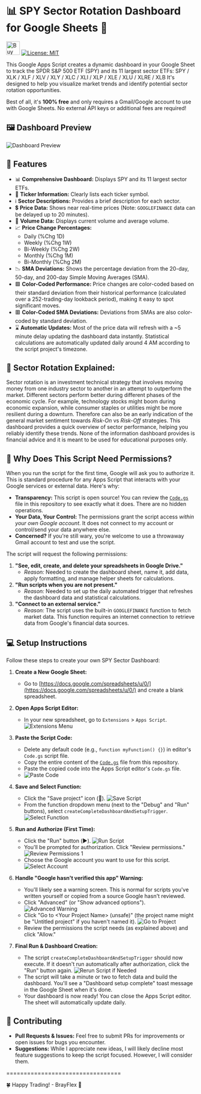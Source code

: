 # 📊 SPY Sector Rotation Dashboard for Google Sheets 🚀

<a href='https://ko-fi.com/U7U41CZ5QZ' target='_blank'><img height='36' style='border:0px;height:36px;' src='https://storage.ko-fi.com/cdn/kofi2.png?v=6' border='0' alt='Buy Me a Coffee at ko-fi.com' /></a> [![License: MIT](https://img.shields.io/badge/License-MIT-yellow.svg)](https://opensource.org/licenses/MIT)


This Google Apps Script creates a dynamic dashboard in your Google Sheet to track the SPDR S&P 500 ETF (SPY) and its 11 largest sector ETFs:
SPY / XLK / XLF / XLV / XLY / XLC / XLI / XLP / XLE / XLU / XLRE / XLB
It's designed to help you visualize market trends and identify potential sector rotation opportunities.

Best of all, it's **100% free** and only requires a Gmail/Google account to use with Google Sheets. No external API keys or additional fees are required!

## 🖼️ Dashboard Preview

![Dashboard Preview](images/dashboard.png)

## 🫴 Features

*   📊 **Comprehensive Dashboard:** Displays SPY and its 11 largest sector ETFs.
*   🏦 **Ticker Information:** Clearly lists each ticker symbol.
*   ℹ️ **Sector Descriptions:** Provides a brief description for each sector.
*   💲 **Price Data:** Shows near real-time prices (Note: `GOOGLEFINANCE` data can be delayed up to 20 minutes).
*   📒 **Volume Data:** Displays current volume and average volume.
*   📈 **Price Change Percentages:**
    *   Daily (%Chg 1D)
    *   Weekly (%Chg 1W)
    *   Bi-Weekly (%Chg 2W)
    *   Monthly (%Chg 1M)
    *   Bi-Monthly (%Chg 2M)
*   📉 **SMA Deviations:** Shows the percentage deviation from the 20-day, 50-day, and 200-day Simple Moving Averages (SMA).
*   🟩 **Color-Coded Performance:** Price changes are color-coded based on their standard deviation from their historical performance (calculated over a 252-trading-day lookback period), making it easy to spot significant moves.
*   🟥 **Color-Coded SMA Deviations:** Deviations from SMAs are also color-coded by standard deviation.
*   ⌛ **Automatic Updates:** Most of the price data will refresh with a ~5 minute delay updating the dashboard data instantly. Statistical calculations are automatically updated daily around 4 AM according to the script project's timezone.

## 🤔 Sector Rotation Explained:
Sector rotation is an investment technical strategy that involves moving money from one industry sector to another in an attempt to outperform the market. Different sectors perform better during different phases of the economic cycle. For example, technology stocks might boom during economic expansion, while consumer staples or utilities might be more resilient during a downturn. Therefore can also be an early indication of the general market sentiment towards *Risk-On* vs *Risk-Off* strategies. This dashboard provides a quick overview of sector performance, helping you reliably identify these trends. None of the information dashboard provides is financial advice and it is meant to be used for educational purposes only.

## 🔐 Why Does This Script Need Permissions?

When you run the script for the first time, Google will ask you to authorize it. This is standard procedure for any Apps Script that interacts with your Google services or external data. Here's why:

*   **Transparency:** This script is open source! You can review the [`Code.gs`](Code.gs) file in this repository to see exactly what it does. There are no hidden operations.
*   **Your Data, Your Control:** The permissions grant the script access *within your own Google account*. It does not connect to my account or control/send your data anywhere else.
*   **Concerned?** If you're still wary, you're welcome to use a throwaway Gmail account to test and use the script.

The script will request the following permissions:
1.  **"See, edit, create, and delete your spreadsheets in Google Drive."**
    *   *Reason:* Needed to create the dashboard sheet, name it, add data, apply formatting, and manage helper sheets for calculations.
2.  **"Run scripts when you are not present."**
    *   *Reason:* Needed to set up the daily automated trigger that refreshes the dashboard data and statistical calculations.
3.  **"Connect to an external service."**
    *   *Reason:* The script uses the built-in `GOOGLEFINANCE` function to fetch market data. This function requires an internet connection to retrieve data from Google's financial data sources.

## 💻 Setup Instructions

Follow these steps to create your own SPY Sector Dashboard:

1.  **Create a New Google Sheet:**
    *   Go to [https://docs.google.com/spreadsheets/u/0/](https://docs.google.com/spreadsheets/u/0/) and create a blank spreadsheet.

2.  **Open Apps Script Editor:**
    *   In your new spreadsheet, go to `Extensions` > `Apps Script`.
    ![Extensions Menu](images/extensions.png)

3.  **Paste the Script Code:**
    *   Delete any default code (e.g., `function myFunction() {}`) in editor's `Code.gs` script file.
    *   Copy the entire content of the [`Code.gs`](Code.gs) file from this repository.
    *   Paste the copied code into the Apps Script editor's `Code.gs` file.
    *   ![Paste Code](images/paste.png)

4.  **Save and Select Function:**
    *   Click the "Save project" icon (💾).
    ![Save Script](images/save.png)
    *   From the function dropdown menu (next to the "Debug" and "Run" buttons), select `createCompleteDashboardAndSetupTrigger`.
    ![Select Function](images/select.png)

5.  **Run and Authorize (First Time):**
    *   Click the "Run" button (▶️).
    ![Run Script](images/run.png)
    *   You'll be prompted for authorization. Click "Review permissions."
    ![Review Permissions 1](images/review1.png)
    *   Choose the Google account you want to use for this script.
    ![Select Account](images/review2.png)

6.  **Handle "Google hasn't verified this app" Warning:**
    *   You'll likely see a warning screen. This is normal for scripts you've written yourself or copied from a source Google hasn't reviewed.
    *   Click "Advanced" (or "Show advanced options").
    ![Advanced Warning](images/review3.png)
    *   Click "Go to &lt;Your Project Name&gt; (unsafe)" (the project name might be "Untitled project" if you haven't named it).
    ![Go to Project](images/review4.png)
    *   Review the permissions the script needs (as explained above) and click "Allow."

7.  **Final Run & Dashboard Creation:**
    *   The script `createCompleteDashboardAndSetupTrigger` should now execute. If it doesn't run automatically after authorization, click the "Run" button again.
    ![Rerun Script if Needed](images/rerun.png)
    *   The script will take a minute or two to fetch data and build the dashboard. You'll see a "Dashboard setup complete" toast message in the Google Sheet when it's done.
    *   Your dashboard is now ready! You can close the Apps Script editor. The sheet will automatically update daily.

## 🤝 Contributing

*   **Pull Requests & Issues:** Feel free to submit PRs for improvements or open issues for bugs you encounter.
*   **Suggestions:** While I appreciate new ideas, I will likely decline most feature suggestions to keep the script focused. However, I will consider them.

=================================

🍀 Happy Trading! - BrayFlex 🤙 